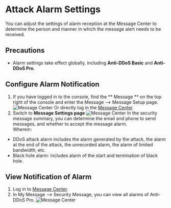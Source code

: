 # Attack Alarm Settings

You can adjust the settings of alarm reception at the Message Center to determine the person and manner in which the message alert needs to be received.

## Precautions
- Alarm settings take effect globally, including **Anti-DDoS Basic** and **Anti-DDoS Pro**.

## Configure Alarm Notification
1. If you have logged in to the console, find the ** Message ** on the top right of the console and enter the Message --> Message Setup page.
![Message Center](https://github.com/jdcloudcom/cn/blob/edit/image/Advanced%20Anti-DDoS/message%2001.png)
Or directly log in the [Message Center](https://uc.jdcloud.com/message/mine).
2. Switch to **Message Settings page** 
![Message Center](https://github.com/jdcloudcom/cn/blob/edit/image/Advanced%20Anti-DDoS/alarm.png)
In the security message summary, you can determine the email and phone to send messages, and whether to accept the message alarm. </BR>
Wherein:
- DDoS attack alarm includes the alarm generated by the attack, the alarm at the end of the attack, the unrecorded alarm, the alarm of limited bandwidth, etc.
- Black hole alarm: includes alarm of the start and termination of black hole.


## View Notification of Alarm
1. Log in to [Message Center](https://uc.jdcloud.com/message/mine).
2. In My Message –> Security Message, you can view all alarms of Anti-DDoS Pro.
![Message Center](https://github.com/jdcloudcom/cn/blob/edit/image/Advanced%20Anti-DDoS/message%2003.png)
